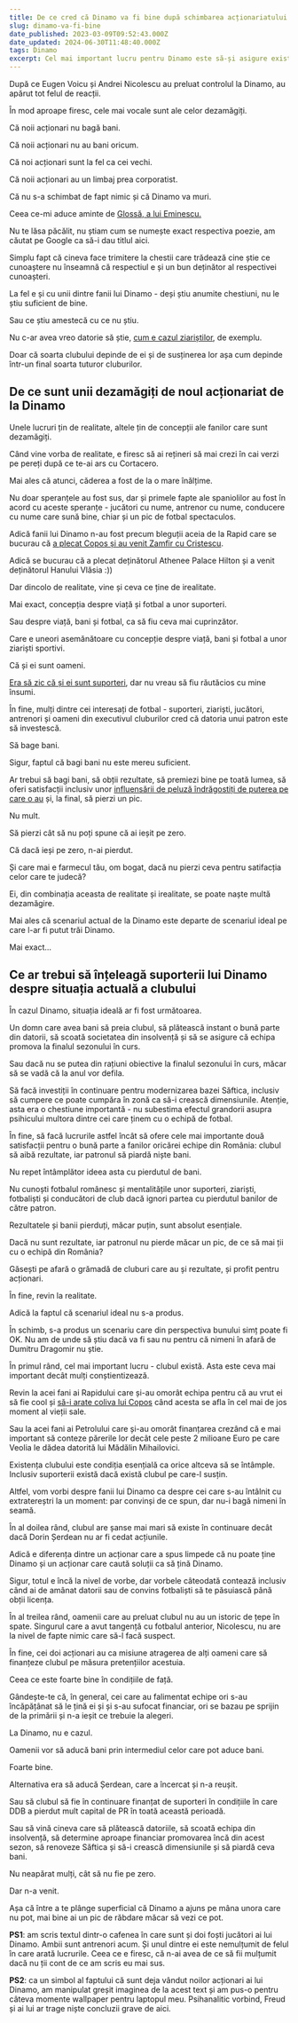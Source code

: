 ```yaml
---
title: De ce cred că Dinamo va fi bine după schimbarea acționariatului
slug: dinamo-va-fi-bine
date_published: 2023-03-09T09:52:43.000Z
date_updated: 2024-06-30T11:48:40.000Z
tags: Dinamo
excerpt: Cel mai important lucru pentru Dinamo este să-și asigure existența. Să nu dispară. Fără această condiție, totul este inutil. Inclusiv statutul de suporter al lui Dinamo
---
```


După ce Eugen Voicu și Andrei Nicolescu au preluat controlul la Dinamo, au apărut tot felul de reacții.

În mod aproape firesc, cele mai vocale sunt ale celor dezamăgiți.

Că noii acționari nu bagă bani.

Că noii acționari nu au bani oricum.

Că noi acționari sunt la fel ca cei vechi.

Că noii acționari au un limbaj prea corporatist.

Că nu s-a schimbat de fapt nimic și că Dinamo va muri.

Ceea ce-mi aduce aminte de [Glossă, a lui Eminescu.](https://ro.wikisource.org/wiki/Glossă)

Nu te lăsa păcălit, nu știam cum se numește exact respectiva poezie, am căutat pe Google ca să-i dau titlul aici.

Simplu fapt că cineva face trimitere la chestii care trădează cine știe ce cunoaștere nu înseamnă că respectiul e și un bun deținător al respectivei cunoașteri.

La fel e și cu unii dintre fanii lui Dinamo - deși știu anumite chestiuni, nu le știu suficient de bine.

Sau ce știu amestecă cu ce nu știu.

Nu c-ar avea vreo datorie să știe, [cum e cazul ziariștilor](__GHOST_URL__/de-ce-tipa-vali-moraru-invitati/), de exemplu.

Doar că soarta clubului depinde de ei și de susținerea lor așa cum depinde într-un final soarta tuturor cluburilor.

## De ce sunt unii dezamăgiți de noul acționariat de la Dinamo

Unele lucruri țin de realitate, altele țin de concepții ale fanilor care sunt dezamăgiți.

Când vine vorba de realitate, e firesc să ai rețineri să mai crezi în cai verzi pe pereți după ce te-ai ars cu Cortacero.

Mai ales că atunci, căderea a fost de la o mare înălțime.

Nu doar speranțele au fost sus, dar și primele fapte ale spaniolilor au fost în acord cu aceste speranțe - jucători cu nume, antrenor cu nume, conducere cu nume care sună bine, chiar și un pic de fotbal spectaculos.

Adică fanii lui Dinamo n-au fost precum bleguții aceia de la Rapid care se bucurau că [a plecat Copos și au venit Zamfir cu Cristescu](https://www.digisport.ro/fotbal/liga-1/s-au-semnat-actele-sefi-noi-la-rapid-dupa-20-de-ani-zamfir-si-cristescu-au-preluat-clubul-60610).

Adică se bucurau că a plecat deținătorul Athenee Palace Hilton și a venit deținătorul Hanului Vlăsia :))

Dar dincolo de realitate, vine și ceva ce ține de irealitate.

Mai exact, concepția despre viață și fotbal a unor suporteri.

Sau despre viață, bani și fotbal, ca să fiu ceva mai cuprinzător.

Care e uneori asemănătoare cu concepție despre viață, bani și fotbal a unor ziariști sportivi.

Că și ei sunt oameni.

[Era să zic că și ei sunt suporteri](__GHOST_URL__/relatii-ziaristi-oameni-din-fotbal), dar nu vreau să fiu răutăcios cu mine însumi.

În fine, mulți dintre cei interesați de fotbal - suporteri, ziariști, jucători, antrenori și oameni din executivul cluburilor cred că datoria unui patron este să investescă.

Să bage bani.

Sigur, faptul că bagi bani nu este mereu suficient.

Ar trebui să bagi bani, să obții rezultate, să premiezi bine pe toată lumea, să oferi satisfacții inclusiv unor [influensării de peluză îndrăgostiți de puterea pe care o au](__GHOST_URL__/fani-nocivi-petrolul) și, la final, să pierzi un pic.

Nu mult.

Să pierzi cât să nu poți spune că ai ieșit pe zero.

Că dacă ieși pe zero, n-ai pierdut.

Și care mai e farmecul tău, om bogat, dacă nu pierzi ceva pentru satifacția celor care te judecă?

Ei, din combinația aceasta de realitate și irealitate, se poate naște multă dezamăgire.

Mai ales că scenariul actual de la Dinamo este departe de scenariul ideal pe care l-ar fi putut trăi Dinamo.

Mai exact...

## Ce ar trebui să înțeleagă suporterii lui Dinamo despre situația actuală a clubului

În cazul Dinamo, situația ideală ar fi fost următoarea.

Un domn care avea bani să preia clubul, să plătească instant o bună parte din datorii, să scoată societatea din insolvență și să se asigure că echipa promova la finalul sezonului în curs.

Sau dacă nu se putea din rațiuni obiective la finalul sezonului în curs, măcar să se vadă că la anul vor defila.

Să facă investiții în continuare pentru modernizarea bazei Săftica, inclusiv să cumpere ce poate cumpăra în zonă ca să-i crească dimensiunile. Atenție, asta era o chestiune importantă - nu subestima efectul grandorii asupra psihicului multora dintre cei care ținem cu o echipă de fotbal.

În fine, să facă lucrurile astfel încât să ofere cele mai importante două satisfacții pentru o bună parte a fanilor oricărei echipe din România: clubul să aibă rezultate, iar patronul să piardă niște bani.

Nu repet întâmplător ideea asta cu pierdutul de bani.

Nu cunoști fotbalul românesc și mentalitățile unor suporteri, ziariști, fotbaliști și conducători de club dacă ignori partea cu pierdutul banilor de către patron.

Rezultatele și banii pierduți, măcar puțin, sunt absolut esențiale.

Dacă nu sunt rezultate, iar patronul nu pierde măcar un pic, de ce să mai ții cu o echipă din România?

Găsești pe afară o grămadă de cluburi care au și rezultate, și profit pentru acționari.

În fine, revin la realitate.

Adică la faptul că scenariul ideal nu s-a produs.

În schimb, s-a produs un scenariu care din perspectiva bunului simț poate fi OK. Nu am de unde să știu dacă va fi sau nu pentru că nimeni în afară de Dumitru Dragomir nu știe.

În primul rând, cel mai important lucru - clubul există. Asta este ceva mai important decât mulți conștientizează.

Revin la acei fani ai Rapidului care și-au omorât echipa pentru că au vrut ei să fie cool și [să-i arate coliva lui Copos](https://www.digisport.ro/fotbal/liga-1/video-surpriza-la-iccj-fanii-au-venit-cu-coliva-si-au-cerut-inchisoare-pentru-copos-53258) când acesta se afla în cel mai de jos moment al vieții sale.

Sau la acei fani ai Petrolului care și-au omorât finanțarea crezând că e mai important să conteze părerile lor decât cele peste 2 milioane Euro pe care Veolia le dădea datorită lui Mădălin Mihailovici.

Existența clubului este condiția esențială ca orice altceva să se întâmple. Inclusiv suporterii există dacă există clubul pe care-l susțin.

Altfel, vom vorbi despre fanii lui Dinamo ca despre cei care s-au întâlnit cu extratereștri la un moment: par convinși de ce spun, dar nu-i bagă nimeni în seamă.

În al doilea rând, clubul are șanse mai mari să existe în continuare decât dacă Dorin Șerdean nu ar fi cedat acțiunile.

Adică e diferența dintre un acționar care a spus limpede că nu poate ține Dinamo și un acționar care caută soluții ca să țină Dinamo.

Sigur, totul e încă la nivel de vorbe, dar vorbele câteodată contează inclusiv când ai de amânat datorii sau de convins fotbaliști să te păsuiască până obții licența.

În al treilea rând, oamenii care au preluat clubul nu au un istoric de țepe în spate. Singurul care a avut tangență cu fotbalul anterior, Nicolescu, nu are la nivel de fapte nimic care să-l facă suspect.

În fine, cei doi acționari au ca misiune atragerea de alți oameni care să finanțeze clubul pe măsura pretențiilor acestuia.

Ceea ce este foarte bine în condițiile de față.

Gândește-te că, în general, cei care au falimentat echipe ori s-au încăpățânat să le țină ei și și s-au sufocat financiar, ori se bazau pe sprijin de la primării și n-a ieșit ce trebuie la alegeri.

La Dinamo, nu e cazul.

Oamenii vor să aducă bani prin intermediul celor care pot aduce bani.

Foarte bine.

Alternativa era să aducă Șerdean, care a încercat și n-a reușit.

Sau să clubul să fie în continuare finanțat de suporteri în condițiile în care DDB a pierdut mult capital de PR în toată această perioadă.

Sau să vină cineva care să plătească datoriile, să scoată echipa din insolvență, să determine aproape financiar promovarea încă din acest sezon, să renoveze Săftica și să-i crească dimensiunile și să piardă ceva bani.

Nu neapărat mulți, cât să nu fie pe zero.

Dar n-a venit.

Așa că între a te plânge superficial că Dinamo a ajuns pe mâna unora care nu pot, mai bine ai un pic de răbdare măcar să vezi ce pot.

**PS1**: am scris textul dintr-o cafenea în care sunt și doi foști jucători ai lui Dinamo. Ambii sunt antrenori acum. Și unul dintre ei este nemulțumit de felul în care arată lucrurile. Ceea ce e firesc, că n-ai avea de ce să fii mulțumit dacă nu ții cont de ce am scris eu mai sus.

**PS2**: ca un simbol al faptului că sunt deja vândut noilor acționari ai lui Dinamo, am manipulat greșit imaginea de la acest text și am pus-o pentru câteva momente wallpaper pentru laptopul meu. Psihanalitic vorbind, Freud și ai lui ar trage niște concluzii grave de aici.

